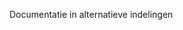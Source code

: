 <Token xmlns:xlink="http://www.w3.org/1999/xlink">Documentatie in alternatieve indelingen</Token>

<!--HONumber=Jul16_HO3-->



